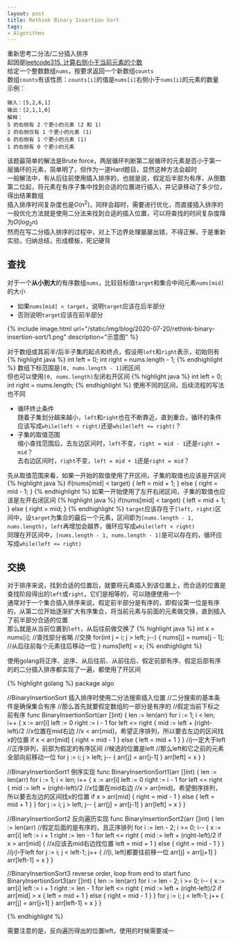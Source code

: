 ```yaml
---
layout: post
title: Rethink Binary Insertion Sort
tags: 
- Algorithms
---
```

重新思考二分法/二分插入排序    
起因是[leetcode315. 计算右侧小于当前元素的个数](https://leetcode-cn.com/problems/count-of-smaller-numbers-after-self/)   
给定一个整数数组`nums`，按要求返回一个新数组`counts`    
数组`counts`有该性质：`counts[i]`的值是`nums[i]`右侧小于`nums[i]`的元素的数量   
示例：    
```
输入：[5,2,6,1]
输出：[2,1,1,0] 
解释：
5 的右侧有 2 个更小的元素 (2 和 1)
2 的右侧仅有 1 个更小的元素 (1)
6 的右侧有 1 个更小的元素 (1)
1 的右侧有 0 个更小的元素
```
该题最简单的解法是Brute force，两层循环判断第二层循环的元素是否小于第一层循环的元素，简单明了，但作为一道Hard题目，显然这种方法会超时    
一般解法中，有从后往前使用插入排序的，也就是说，假定后半部为有序，从倒数第二位起，将元素在有序子集中找到合适的位置进行插入，并记录移动了多少位，得出结果数组   
插入排序时间复杂度也是$O(n^2)$，同样会超时，需要进行优化，而直接插入排序的一般优化方法就是使用二分法来找到合适的插入位置，可以将查找的时间复杂度降为$O(log_{2}n)$     
然而在写二分插入排序的过程中，对上下边界处理屡屡出错，不得正解，于是重新实验，归纳总结，形成模板，死记硬背    

## 查找
对于一个<strong>从小到大</strong>的有序数组`nums`，比较目标值`target`和集合中间元素`nums[mid]`的大小    
- 如果`nums[mid] < target`，说明`target`应该在后半部分
- 否则说明`target`应该在前半部分

{% include image.html url="/static/img/blog/2020-07-20/rethink-binary-insertion-sort/1.png" description="示意图" %}

对于数组或其前半/后半子集的起点和终点，假设用`left`和`right`表示，初始则有
{% highlight java %}
int left = 0;
int right = nums.length - 1;
{% endhighlight %}
数组下标范围是`[0, nums.length - 1]`闭区间    
但也可以使用`[0, nums.length)`左闭右开区间
{% highlight java %}
int left = 0;
int right = nums.length;
{% endhighlight %}
使用不同的区间，后续流程的写法也不同    

- 循环终止条件   
随着子集划分越来越小，`left`和`right`也在不断靠近，直到重合，循环的条件应该写成`while(left < right)`还是`while(left <= right)`？
- 子集的取值范围    
缩小查找范围后，去左边区间时，`left`不变，`right = mid - 1`还是`right = mid`？    
去右边区间时，`right`不变，`left = mid + 1`还是`right = mid`？    
    
先从取值范围来看，如果一开始的取值使用了开区间，子集的取值也应该是开区间
{% highlight java %}
if(nums[mid] < target) {
    left = mid + 1;
} else {
    right = mid - 1;
}
{% endhighlight %}
如果一开始使用了左开右闭区间，子集的取值也应该是左开右闭区间
{% highlight java %}
if(nums[mid] < target) {
    left = mid + 1;
} else {
    right = mid; 
}
{% endhighlight %}
`target`应该存在于`[left, right)`区间中，设`target`为集合的最后一个元素，区间即为`[nums.length - 1, nums.length)`，`left`再增加会越界，循环应写成`while(left < right)`    
同理在开区间中，`[nums.length - 1, nums.length - 1]`是可以存在的，循环应写成`while(left <= right)`    

## 交换
对于排序来说，找到合适的位置后，就要将元素插入到该位置上，而合适的位置是查找阶段得出的`left`或`right`，它们是相等的，可以随便使用一个    
通常对于一个集合插入排序来说，假定前半部分是有序的，即假设第一位是有序的，从第二位开始逐渐扩大有序集合，将当前元素与前面的元素做交换，直到插入了前半部分合适的位置    
那么就是从当前位置到`left`，从后往前做交换了
{% highlight java %}
int x = nums[i];
//查找部分省略
//交换
for(int j = i; j > left; j--) {
    nums[j] = nums[j - 1]; //从后往前每个元素往后移动一位
}
nums[left] = x;
{% endhighlight %}

使用golang将正序、逆序、从后往前、从前往后、假定前部有序、假定后部有序的的二分插入排序都实现了一遍，都使用了开区间

{% highlight golang %}
package algo

//BinaryInsertionSort 插入排序时使用二分法搜索插入位置
//二分搜索的基本条件是确保集合有序
//那么首先就要假定数组的一部分是有序的
//假定当前下标之前有序
func BinaryInsertionSort(arr []int) {
    len := len(arr)
    for i := 1; i < len; i++ {
        x := arr[i]
        left := 0
        right := i - 1
        for left <= right {
            mid := left + (right-left)/2
            //x位置在mid右边
            //x < arr[mid]，希望正序排列，所以要去左边的区间找x的位置
            if x < arr[mid] {
                right = mid - 1
            } else {
                left = mid + 1
            }
        }
        //j一定大于left
        //正序排列，前部为假定的有序区间
        //候选的位置是left
        //那么left和它之前的元素全部向前移动一位
        for j := i; j > left; j-- {
            arr[j] = arr[j-1]
        }
        arr[left] = x
    }
}

//BinaryInsertionSort1 倒序实现
func BinaryInsertionSort1(arr []int) {
    len := len(arr)
    for i := 1; i < len; i++ {
        x := arr[i]
        left := 0
        right := i - 1
        for left <= right {
            mid := left + (right-left)/2
            //x位置在mid右边
            //x > arr[mid]，希望倒序排列，所以要去左边的区间找x的位置
            if x > arr[mid] {
                right = mid - 1
            } else {
                left = mid + 1
            }
        }
        for j := i; j > left; j-- {
            arr[j] = arr[j-1]
        }
        arr[left] = x
    }
}

//BinaryInsertionSort2 反向遍历实现
func BinaryInsertionSort2(arr []int) {
    len := len(arr)
    //假定后面的是有序的，且正序排列
    for i := len - 2; i >= 0; i-- {
        x := arr[i]
        left := i + 1
        right := len - 1
        for left <= right {
            mid := left + (right-left)/2
            if x > arr[mid] {
                //x应该去mid右边找位置
                left = mid + 1
            } else {
                right = mid - 1
            }
        }
        //j小于left
        for j := i; j < left-1; j++ {
            //[i, left]都要往前移一位
            arr[j] = arr[j+1]
        }
        arr[left-1] = x
    }
}

//BinaryInsertionSort3 reverse order, loop from end to start
func BinaryInsertionSort3(arr []int) {
    len := len(arr)
    for i := len - 2; i >= 0; i-- {
        x := arr[i]
        left := i + 1
        right := len - 1
        for left <= right {
            mid := left + (right-left)/2
            if arr[mid] > x {
                left = mid + 1
            } else {
                right = mid - 1
            }
        }
        for j := i; j < left-1; j++ {
            arr[j] = arr[j+1]
        }
        arr[left-1] = x
    }
}

{% endhighlight %}

需要注意的是，反向遍历得出的位置left，使用的时候需要减一